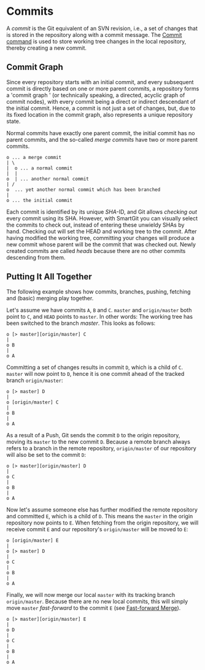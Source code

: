 # Commits

A *commit* is the Git equivalent of an SVN revision, i.e., a set of
changes that is stored in the repository along with a commit message.
The [Commit
command](Local-Operations-on-the-Working-Tree.md#commit) is
used to store working tree changes in the local repository, thereby
creating a new commit.

## Commit Graph

Since every repository starts with an initial commit, and every
subsequent commit is directly based on one or more parent commits, a
repository forms a 'commit graph ' (or technically speaking, a directed,
acyclic graph of commit nodes), with every commit being a direct or
indirect descendant of the initial commit. Hence, a commit is not just a
set of changes, but, due to its fixed location in the commit graph, also
represents a unique repository state.

Normal commits have exactly one parent commit, the initial commit has no
parent commits, and the so-called *merge commits* have two or more
parent commits.



``` text
o ... a merge commit
| \
|  o ... a normal commit
|  |
o  | ... another normal commit
| /
o  ... yet another normal commit which has been branched
|
o ... the initial commit
```



Each commit is identified by its unique *SHA*-ID, and Git allows
*checking out* every commit using its SHA. However, with SmartGit you
can visually select the commits to check out, instead of entering these
unwieldy SHAs by hand. Checking out will set the HEAD and working tree
to the commit. After having modified the working tree, committing your
changes will produce a new commit whose parent will be the commit that
was checked out. Newly created commits are called *heads* because there
are no other commits descending from them.

## Putting It All Together

The following example shows how commits, branches, pushing, fetching and
(basic) merging play together.

Let's assume we have commits `A`, `B` and `C`. `master` and
`origin/master` both point to `C`, and `HEAD` points to `master`. In
other words: The working tree has been switched to the branch *master*.
This looks as follows:



``` text
o [> master][origin/master] C
|
o B
|
o A
```



Committing a set of changes results in commit `D`, which is a child of
`C`. `master` will now point to `D`, hence it is one commit ahead of the
tracked branch `origin/master`:



``` text
o [> master] D
|
o [origin/master] C
|
o B
|
o A
```



As a result of a Push, Git sends the commit `D` to the origin
repository, moving its `master` to the new commit `D`. Because a remote
branch always refers to a branch in the remote repository,
`origin/master` of our repository will also be set to the commit `D`:



``` text
o [> master][origin/master] D
|
o C
|
o B
|
o A
```



Now let's assume someone else has further modified the remote repository
and committed `E`, which is a child of `D`. This means the `master` in
the origin repository now points to `E`. When fetching from the origin
repository, we will receive commit `E` and our repository's
`origin/master` will be moved to `E`:



``` text
o [origin/master] E
|
o [> master] D
|
o C
|
o B
|
o A
```



Finally, we will now merge our local `master` with its tracking branch
`origin/master`. Because there are no new local commits, this will
simply move `master` *fast-forward* to the commit `E` (see [Fast-forward
Merge](Merge.md#fast-forward-merge)).



``` text
o [> master][origin/master] E
|
o D
|
o C
|
o B
|
o A
```



